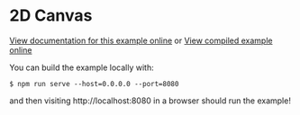 # 2D Canvas

[View documentation for this example online][dox] or [View compiled example
online][compiled]

[compiled]: https://rustwasm.github.io/wasm-bindgen/exbuild/canvas/
[dox]: https://rustwasm.github.io/docs/wasm-bindgen/examples/2d-canvas.html

You can build the example locally with:

```
$ npm run serve --host=0.0.0.0 --port=8080
```

and then visiting http://localhost:8080 in a browser should run the example!
